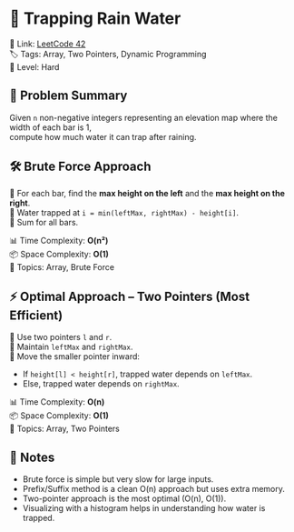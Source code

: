 # 🧩 Trapping Rain Water

🔗 Link: [LeetCode 42](https://leetcode.com/problems/trapping-rain-water/)  
🏷️ Tags: Array, Two Pointers, Dynamic Programming  
🧱 Level: Hard  

## 🧠 Problem Summary  

Given `n` non-negative integers representing an elevation map where the width of each bar is 1,  
compute how much water it can trap after raining.  

## 🛠️ Brute Force Approach  

🔹 For each bar, find the **max height on the left** and the **max height on the right**.  
🔹 Water trapped at `i = min(leftMax, rightMax) - height[i]`.  
🔹 Sum for all bars.  

📊 Time Complexity: **O(n²)**  
📦 Space Complexity: **O(1)**  
🧠 Topics: Array, Brute Force  

## ⚡ Optimal Approach – Two Pointers (Most Efficient)  

🔹 Use two pointers `l` and `r`.  
🔹 Maintain `leftMax` and `rightMax`.  
🔹 Move the smaller pointer inward:  
- If `height[l] < height[r]`, trapped water depends on `leftMax`.  
- Else, trapped water depends on `rightMax`.  

📊 Time Complexity: **O(n)**  
📦 Space Complexity: **O(1)**  
🧠 Topics: Array, Two Pointers  

## 📌 Notes  

- Brute force is simple but very slow for large inputs.  
- Prefix/Suffix method is a clean O(n) approach but uses extra memory.  
- Two-pointer approach is the most optimal (O(n), O(1)).  
- Visualizing with a histogram helps in understanding how water is trapped.  